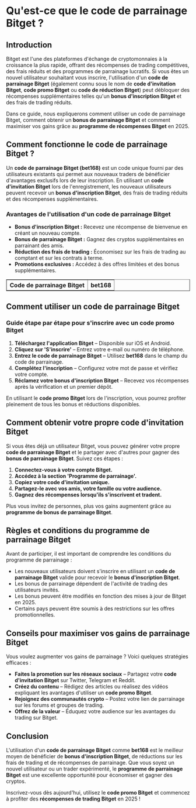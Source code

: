 <h1>Qu'est-ce que le code de parrainage Bitget ?</h1>

<h2>Introduction</h2>
<p>Bitget est l'une des plateformes d'échange de cryptomonnaies à la croissance la plus rapide, offrant des récompenses de trading compétitives, des frais réduits et des programmes de parrainage lucratifs. Si vous êtes un nouvel utilisateur souhaitant vous inscrire, l'utilisation d'un <strong>code de parrainage Bitget</strong> (également connu sous le nom de <strong>code d'invitation Bitget</strong>, <strong>code promo Bitget</strong> ou <strong>code de réduction Bitget</strong>) peut débloquer des récompenses supplémentaires telles qu'un <strong>bonus d'inscription Bitget</strong> et des frais de trading réduits.</p>

<p>Dans ce guide, nous expliquerons comment utiliser un code de parrainage Bitget, comment obtenir un <strong>bonus de parrainage Bitget</strong> et comment maximiser vos gains grâce au <strong>programme de récompenses Bitget</strong> en 2025.</p>

<h2>Comment fonctionne le code de parrainage Bitget ?</h2>
<p>Un <strong>code de parrainage Bitget (bet168)</strong> est un code unique fourni par des utilisateurs existants qui permet aux nouveaux traders de bénéficier d'avantages exclusifs lors de leur inscription. En utilisant un <strong>code d'invitation Bitget</strong> lors de l'enregistrement, les nouveaux utilisateurs peuvent recevoir un <strong>bonus d'inscription Bitget</strong>, des frais de trading réduits et des récompenses supplémentaires.</p>

<h3>Avantages de l'utilisation d'un code de parrainage Bitget</h3>
<ul>
    <li><strong>Bonus d'inscription Bitget :</strong> Recevez une récompense de bienvenue en créant un nouveau compte.</li>
    <li><strong>Bonus de parrainage Bitget :</strong> Gagnez des cryptos supplémentaires en parrainant des amis.</li>
    <li><strong>Réduction des frais de trading :</strong> Économisez sur les frais de trading au comptant et sur les contrats à terme.</li>
    <li><strong>Promotions exclusives :</strong> Accédez à des offres limitées et des bonus supplémentaires.</li>
</ul>

<table border="1">
    <tr>
        <th>Code de parrainage Bitget</th>
        <th>bet168</th>
    </tr>
</table>

<h2>Comment utiliser un code de parrainage Bitget</h2>
<h3>Guide étape par étape pour s'inscrire avec un code promo Bitget</h3>
<ol>
    <li><strong>Téléchargez l'application Bitget</strong> – Disponible sur iOS et Android.</li>
    <li><strong>Cliquez sur 'S'inscrire'</strong> – Entrez votre e-mail ou numéro de téléphone.</li>
    <li><strong>Entrez le code de parrainage Bitget</strong> – Utilisez <strong>bet168</strong> dans le champ du code de parrainage.</li>
    <li><strong>Complétez l'inscription</strong> – Configurez votre mot de passe et vérifiez votre compte.</li>
    <li><strong>Réclamez votre bonus d'inscription Bitget</strong> – Recevez vos récompenses après la vérification et un premier dépôt.</li>
</ol>

<p>En utilisant le <strong>code promo Bitget</strong> lors de l'inscription, vous pourrez profiter pleinement de tous les bonus et réductions disponibles.</p>

<h2>Comment obtenir votre propre code d'invitation Bitget</h2>
<p>Si vous êtes déjà un utilisateur Bitget, vous pouvez générer votre propre <strong>code de parrainage Bitget</strong> et le partager avec d'autres pour gagner des <strong>bonus de parrainage Bitget</strong>. Suivez ces étapes :</p>
<ol>
    <li><strong>Connectez-vous à votre compte Bitget.</strong></li>
    <li><strong>Accédez à la section 'Programme de parrainage'.</strong></li>
    <li><strong>Copiez votre code d'invitation unique.</strong></li>
    <li><strong>Partagez-le avec vos amis, votre famille ou votre audience.</strong></li>
    <li><strong>Gagnez des récompenses lorsqu'ils s'inscrivent et tradent.</strong></li>
</ol>

<p>Plus vous invitez de personnes, plus vos gains augmentent grâce au <strong>programme de bonus de parrainage Bitget</strong>.</p>

<h2>Règles et conditions du programme de parrainage Bitget</h2>
<p>Avant de participer, il est important de comprendre les conditions du programme de parrainage :</p>
<ul>
    <li>Les nouveaux utilisateurs doivent s'inscrire en utilisant un <strong>code de parrainage Bitget</strong> valide pour recevoir le <strong>bonus d'inscription Bitget</strong>.</li>
    <li>Les bonus de parrainage dépendent de l'activité de trading des utilisateurs invités.</li>
    <li>Les bonus peuvent être modifiés en fonction des mises à jour de Bitget en 2025.</li>
    <li>Certains pays peuvent être soumis à des restrictions sur les offres promotionnelles.</li>
</ul>

<h2>Conseils pour maximiser vos gains de parrainage Bitget</h2>
<p>Vous voulez augmenter vos gains de parrainage ? Voici quelques stratégies efficaces :</p>
<ul>
    <li><strong>Faites la promotion sur les réseaux sociaux</strong> – Partagez votre <strong>code d'invitation Bitget</strong> sur Twitter, Telegram et Reddit.</li>
    <li><strong>Créez du contenu</strong> – Rédigez des articles ou réalisez des vidéos expliquant les avantages d'utiliser un <strong>code promo Bitget</strong>.</li>
    <li><strong>Rejoignez des communautés crypto</strong> – Postez votre lien de parrainage sur les forums et groupes de trading.</li>
    <li><strong>Offrez de la valeur</strong> – Éduquez votre audience sur les avantages du trading sur Bitget.</li>
</ul>

<h2>Conclusion</h2>
<p>L'utilisation d'un <strong>code de parrainage Bitget</strong> comme <strong>bet168</strong> est le meilleur moyen de bénéficier de <strong>bonus d'inscription Bitget</strong>, de réductions sur les frais de trading et de récompenses de parrainage. Que vous soyez un nouvel utilisateur ou un trader expérimenté, le <strong>programme de parrainage Bitget</strong> est une excellente opportunité pour économiser et gagner des cryptos.</p>

<p>Inscrivez-vous dès aujourd'hui, utilisez le <strong>code promo Bitget</strong> et commencez à profiter des <strong>récompenses de trading Bitget</strong> en 2025 !</p>

